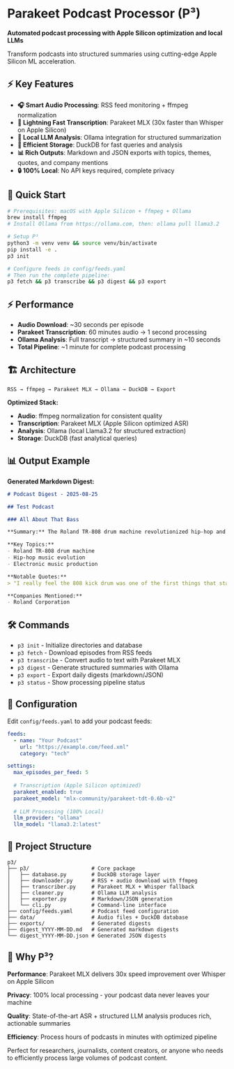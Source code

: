 # Parakeet Podcast Processor (P³)

**Automated podcast processing with Apple Silicon optimization and local LLMs**

Transform podcasts into structured summaries using cutting-edge Apple Silicon ML acceleration.

## ⚡ Key Features

- **🎧 Smart Audio Processing**: RSS feed monitoring + ffmpeg normalization
- **🚀 Lightning Fast Transcription**: Parakeet MLX (30x faster than Whisper on Apple Silicon)
- **🧠 Local LLM Analysis**: Ollama integration for structured summarization
- **💾 Efficient Storage**: DuckDB for fast queries and analysis
- **📊 Rich Outputs**: Markdown and JSON exports with topics, themes, quotes, and company mentions
- **🔒 100% Local**: No API keys required, complete privacy

## 🚦 Quick Start

```bash
# Prerequisites: macOS with Apple Silicon + ffmpeg + Ollama
brew install ffmpeg
# Install Ollama from https://ollama.com, then: ollama pull llama3.2

# Setup P³
python3 -m venv venv && source venv/bin/activate
pip install -e .
p3 init

# Configure feeds in config/feeds.yaml
# Then run the complete pipeline:
p3 fetch && p3 transcribe && p3 digest && p3 export
```

## ⚡ Performance

- **Audio Download**: ~30 seconds per episode
- **Parakeet Transcription**: 60 minutes audio → 1 second processing 
- **Ollama Analysis**: Full transcript → structured summary in ~10 seconds
- **Total Pipeline**: ~1 minute for complete podcast processing

## 🏗️ Architecture

```
RSS → ffmpeg → Parakeet MLX → Ollama → DuckDB → Export
```

**Optimized Stack:**
- **Audio**: ffmpeg normalization for consistent quality
- **Transcription**: Parakeet MLX (Apple Silicon optimized ASR)  
- **Analysis**: Ollama (local Llama3.2 for structured extraction)
- **Storage**: DuckDB (fast analytical queries)

## 📊 Output Example

**Generated Markdown Digest:**
```markdown
# Podcast Digest - 2025-08-25

## Test Podcast

### All About That Bass

**Summary:** The Roland TR-808 drum machine revolutionized hip-hop and electronic music...

**Key Topics:**
- Roland TR-808 drum machine  
- Hip-hop music evolution
- Electronic music production

**Notable Quotes:**
> "I really feel the 808 kick drum was one of the first things that started shattering the rules..."

**Companies Mentioned:**
- Roland Corporation
```

## 🛠️ Commands

- `p3 init` - Initialize directories and database
- `p3 fetch` - Download episodes from RSS feeds
- `p3 transcribe` - Convert audio to text with Parakeet MLX
- `p3 digest` - Generate structured summaries with Ollama
- `p3 export` - Export daily digests (markdown/JSON)
- `p3 status` - Show processing pipeline status

## 🔧 Configuration

Edit `config/feeds.yaml` to add your podcast feeds:

```yaml
feeds:
  - name: "Your Podcast"
    url: "https://example.com/feed.xml"
    category: "tech"

settings:
  max_episodes_per_feed: 5
  
  # Transcription (Apple Silicon optimized)
  parakeet_enabled: true
  parakeet_model: "mlx-community/parakeet-tdt-0.6b-v2"
  
  # LLM Processing (100% Local)
  llm_provider: "ollama"
  llm_model: "llama3.2:latest"
```

## 📂 Project Structure

```
p3/
├── p3/                    # Core package
│   ├── database.py        # DuckDB storage layer
│   ├── downloader.py      # RSS + audio download with ffmpeg
│   ├── transcriber.py     # Parakeet MLX + Whisper fallback
│   ├── cleaner.py         # Ollama LLM analysis
│   ├── exporter.py        # Markdown/JSON generation
│   └── cli.py             # Command-line interface
├── config/feeds.yaml      # Podcast feed configuration
├── data/                  # Audio files + DuckDB database
├── exports/               # Generated digests
├── digest_YYYY-MM-DD.md   # Generated markdown digests
└── digest_YYYY-MM-DD.json # Generated JSON digests
```

## 🚀 Why P³?

**Performance**: Parakeet MLX delivers 30x speed improvement over Whisper on Apple Silicon

**Privacy**: 100% local processing - your podcast data never leaves your machine

**Quality**: State-of-the-art ASR + structured LLM analysis produces rich, actionable summaries

**Efficiency**: Process hours of podcasts in minutes with optimized pipeline

Perfect for researchers, journalists, content creators, or anyone who needs to efficiently process large volumes of podcast content.
